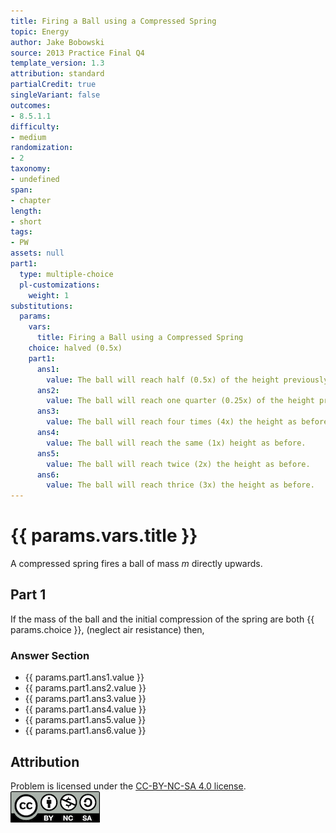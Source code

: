 ```yaml
---
title: Firing a Ball using a Compressed Spring
topic: Energy
author: Jake Bobowski
source: 2013 Practice Final Q4
template_version: 1.3
attribution: standard
partialCredit: true
singleVariant: false
outcomes:
- 8.5.1.1
difficulty:
- medium
randomization:
- 2
taxonomy:
- undefined
span:
- chapter
length:
- short
tags:
- PW
assets: null
part1:
  type: multiple-choice
  pl-customizations:
    weight: 1
substitutions:
  params:
    vars:
      title: Firing a Ball using a Compressed Spring
    choice: halved (0.5x)
    part1:
      ans1:
        value: The ball will reach half (0.5x) of the height previously reached.
      ans2:
        value: The ball will reach one quarter (0.25x) of the height previously reached.
      ans3:
        value: The ball will reach four times (4x) the height as before.
      ans4:
        value: The ball will reach the same (1x) height as before.
      ans5:
        value: The ball will reach twice (2x) the height as before.
      ans6:
        value: The ball will reach thrice (3x) the height as before.
---
```

# {{ params.vars.title }}
A compressed spring fires a ball of mass $m$ directly upwards.

## Part 1

If the mass of the ball and the initial compression of the spring are both {{ params.choice }}, (neglect air resistance) then,

### Answer Section

- {{ params.part1.ans1.value }}
- {{ params.part1.ans2.value }}
- {{ params.part1.ans3.value }}
- {{ params.part1.ans4.value }}
- {{ params.part1.ans5.value }}
- {{ params.part1.ans6.value }}

## Attribution

Problem is licensed under the [CC-BY-NC-SA 4.0 license](https://creativecommons.org/licenses/by-nc-sa/4.0/).<br> ![The Creative Commons 4.0 license requiring attribution-BY, non-commercial-NC, and share-alike-SA license.](https://raw.githubusercontent.com/firasm/bits/master/by-nc-sa.png)
